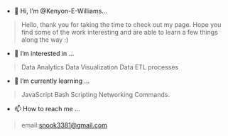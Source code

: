 - 👋 Hi, I’m @Kenyon-E-Williams...
>Hello, thank you for taking the time to check out my page. Hope you find some of the work interesting and are able to learn a few things along the way :)
- 👀 I’m interested in ...
>Data Analytics
>Data Visualization
>Data ETL processes
- 🌱 I’m currently learning ...
>JavaScript
>Bash Scripting
>Networking Commands.
- 📫 How to reach me ...
>email:snook3381@gmail.com

